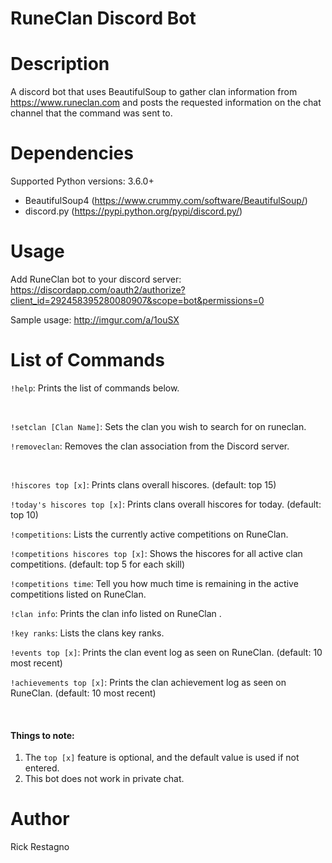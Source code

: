 RuneClan Discord Bot
=====================

Description
===========

A discord bot that uses BeautifulSoup to gather clan information from https://www.runeclan.com and posts the requested information 
on the chat channel that the command was sent to.


Dependencies
=================
Supported Python versions: 3.6.0+ 

- BeautifulSoup4 (https://www.crummy.com/software/BeautifulSoup/)
- discord.py (https://pypi.python.org/pypi/discord.py/) 


Usage
=======

Add RuneClan bot to your discord server: https://discordapp.com/oauth2/authorize?client_id=292458395280080907&scope=bot&permissions=0

Sample usage: http://imgur.com/a/1ouSX


List of Commands
=================

`!help`: Prints the list of commands below. 

&nbsp;

`!setclan [Clan Name]`: Sets the clan you wish to search for on runeclan.

`!removeclan`: Removes the clan association from the Discord server.

&nbsp;

`!hiscores top [x]`: Prints clans overall hiscores. (default: top 15)

`!today's hiscores top [x]`: Prints clans overall hiscores for today. (default: top 10)

`!competitions`: Lists the currently active competitions on RuneClan.

`!competitions hiscores top [x]`: Shows the hiscores for all active clan competitions. (default: top 5 for each skill) 

`!competitions time`: Tell you how much time is remaining in the active competitions listed on RuneClan.

`!clan info`: Prints the clan info listed on RuneClan .

`!key ranks`: Lists the clans key ranks.

`!events top [x]`: Prints the clan event log as seen on RuneClan. (default: 10 most recent)

`!achievements top [x]`: Prints the clan achievement log as seen on RuneClan. (default: 10 most recent)

&nbsp;
#### Things to note:
  1. The `top [x]` feature is optional, and the default value is used if not entered.
  2. This bot does not work in private chat.

  
Author
==============
Rick Restagno
